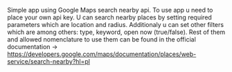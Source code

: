 Simple app using Google Maps search nearby api.
To use app u need to place your own api key.
U can search nearby places by setting required parameters which are location and radius.
Additionaly u can set other filters which are among others: type, keyword, open now (true/false).
Rest of them and allowed nomenclature to use them can be found in the official documentation -> https://developers.google.com/maps/documentation/places/web-service/search-nearby?hl=pl
